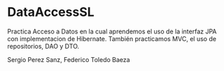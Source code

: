 # DataAccessSL

Practica Acceso a Datos en la cual aprendemos el uso de la interfaz JPA con implementacion de Hibernate. También
practicamos MVC, el uso de repositorios, DAO y DTO.

Sergio Perez Sanz, Federico Toledo Baeza
